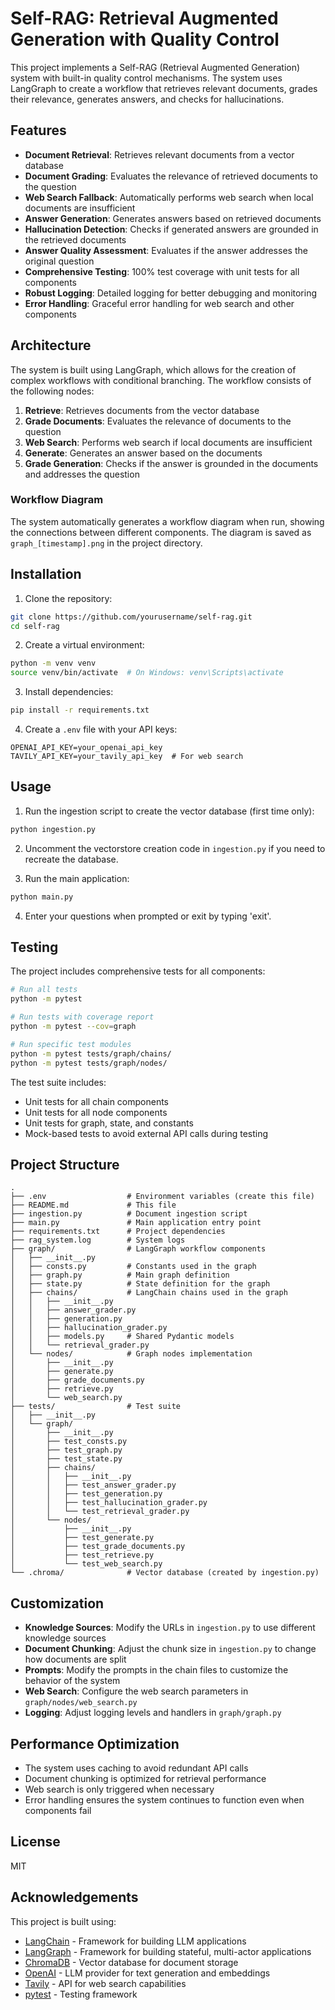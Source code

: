 # Self-RAG: Retrieval Augmented Generation with Quality Control

This project implements a Self-RAG (Retrieval Augmented Generation) system with built-in quality control mechanisms. The system uses LangGraph to create a workflow that retrieves relevant documents, grades their relevance, generates answers, and checks for hallucinations.

## Features

- **Document Retrieval**: Retrieves relevant documents from a vector database
- **Document Grading**: Evaluates the relevance of retrieved documents to the question
- **Web Search Fallback**: Automatically performs web search when local documents are insufficient
- **Answer Generation**: Generates answers based on retrieved documents
- **Hallucination Detection**: Checks if generated answers are grounded in the retrieved documents
- **Answer Quality Assessment**: Evaluates if the answer addresses the original question
- **Comprehensive Testing**: 100% test coverage with unit tests for all components
- **Robust Logging**: Detailed logging for better debugging and monitoring
- **Error Handling**: Graceful error handling for web search and other components

## Architecture

The system is built using LangGraph, which allows for the creation of complex workflows with conditional branching. The workflow consists of the following nodes:

1. **Retrieve**: Retrieves documents from the vector database
2. **Grade Documents**: Evaluates the relevance of documents to the question
3. **Web Search**: Performs web search if local documents are insufficient
4. **Generate**: Generates an answer based on the documents
5. **Grade Generation**: Checks if the answer is grounded in the documents and addresses the question

### Workflow Diagram

The system automatically generates a workflow diagram when run, showing the connections between different components. The diagram is saved as `graph_[timestamp].png` in the project directory.

## Installation

1. Clone the repository:
```bash
git clone https://github.com/yourusername/self-rag.git
cd self-rag
```

2. Create a virtual environment:
```bash
python -m venv venv
source venv/bin/activate  # On Windows: venv\Scripts\activate
```

3. Install dependencies:
```bash
pip install -r requirements.txt
```

4. Create a `.env` file with your API keys:
```
OPENAI_API_KEY=your_openai_api_key
TAVILY_API_KEY=your_tavily_api_key  # For web search
```

## Usage

1. Run the ingestion script to create the vector database (first time only):
```bash
python ingestion.py
```

2. Uncomment the vectorstore creation code in `ingestion.py` if you need to recreate the database.

3. Run the main application:
```bash
python main.py
```

4. Enter your questions when prompted or exit by typing 'exit'.

## Testing

The project includes comprehensive tests for all components:

```bash
# Run all tests
python -m pytest

# Run tests with coverage report
python -m pytest --cov=graph

# Run specific test modules
python -m pytest tests/graph/chains/
python -m pytest tests/graph/nodes/
```

The test suite includes:
- Unit tests for all chain components
- Unit tests for all node components
- Unit tests for graph, state, and constants
- Mock-based tests to avoid external API calls during testing

## Project Structure

```
.
├── .env                  # Environment variables (create this file)
├── README.md             # This file
├── ingestion.py          # Document ingestion script
├── main.py               # Main application entry point
├── requirements.txt      # Project dependencies
├── rag_system.log        # System logs
├── graph/                # LangGraph workflow components
│   ├── __init__.py
│   ├── consts.py         # Constants used in the graph
│   ├── graph.py          # Main graph definition
│   ├── state.py          # State definition for the graph
│   ├── chains/           # LangChain chains used in the graph
│   │   ├── __init__.py
│   │   ├── answer_grader.py
│   │   ├── generation.py
│   │   ├── hallucination_grader.py
│   │   ├── models.py     # Shared Pydantic models
│   │   └── retrieval_grader.py
│   └── nodes/            # Graph nodes implementation
│       ├── __init__.py
│       ├── generate.py
│       ├── grade_documents.py
│       ├── retrieve.py
│       └── web_search.py
├── tests/                # Test suite
│   ├── __init__.py
│   └── graph/
│       ├── __init__.py
│       ├── test_consts.py
│       ├── test_graph.py
│       ├── test_state.py
│       ├── chains/
│       │   ├── __init__.py
│       │   ├── test_answer_grader.py
│       │   ├── test_generation.py
│       │   ├── test_hallucination_grader.py
│       │   └── test_retrieval_grader.py
│       └── nodes/
│           ├── __init__.py
│           ├── test_generate.py
│           ├── test_grade_documents.py
│           ├── test_retrieve.py
│           └── test_web_search.py
└── .chroma/              # Vector database (created by ingestion.py)
```

## Customization

- **Knowledge Sources**: Modify the URLs in `ingestion.py` to use different knowledge sources
- **Document Chunking**: Adjust the chunk size in `ingestion.py` to change how documents are split
- **Prompts**: Modify the prompts in the chain files to customize the behavior of the system
- **Web Search**: Configure the web search parameters in `graph/nodes/web_search.py`
- **Logging**: Adjust logging levels and handlers in `graph/graph.py`

## Performance Optimization

- The system uses caching to avoid redundant API calls
- Document chunking is optimized for retrieval performance
- Web search is only triggered when necessary
- Error handling ensures the system continues to function even when components fail

## License

MIT

## Acknowledgements

This project is built using:
- [LangChain](https://github.com/langchain-ai/langchain) - Framework for building LLM applications
- [LangGraph](https://github.com/langchain-ai/langgraph) - Framework for building stateful, multi-actor applications
- [ChromaDB](https://github.com/chroma-core/chroma) - Vector database for document storage
- [OpenAI](https://openai.com/) - LLM provider for text generation and embeddings
- [Tavily](https://tavily.com/) - API for web search capabilities
- [pytest](https://docs.pytest.org/) - Testing framework